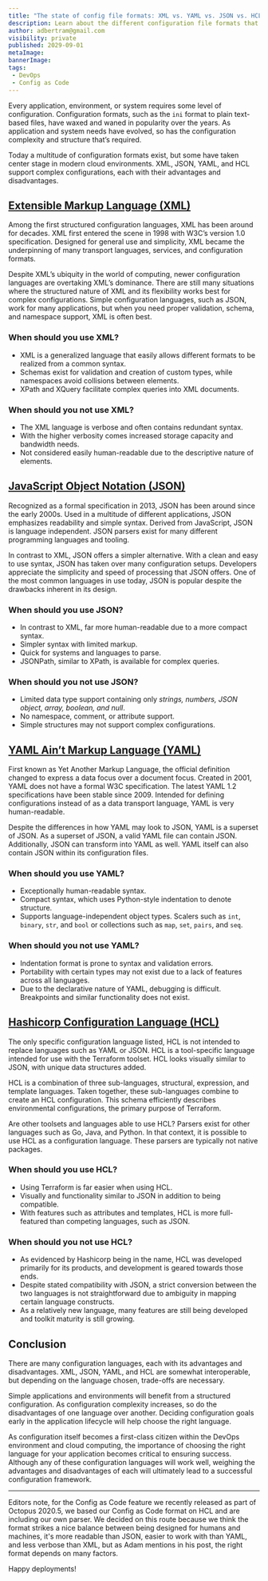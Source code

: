 ```yaml
---
title: "The state of config file formats: XML vs. YAML vs. JSON vs. HCL"
description: Learn about the different configuration file formats that are available and when your should use them.
author: adbertram@gmail.com
visibility: private
published: 2029-09-01
metaImage:
bannerImage:
tags:
 - DevOps
 - Config as Code
---
```


Every application, environment, or system requires some level of configuration. Configuration formats, such as the `ini` format to plain text-based files, have waxed and waned in popularity over the years. As application and system needs have evolved, so has the configuration complexity and structure that’s required.

Today a multitude of configuration formats exist, but some have taken center stage in modern cloud environments. XML, JSON, YAML, and HCL support complex configurations, each with their advantages and disadvantages.

## [Extensible Markup Language (XML)](https://www.w3.org/XML/)

Among the first structured configuration languages, XML has been around for decades. XML first entered the scene in 1998 with W3C’s version 1.0 specification. Designed for general use and simplicity, XML became the underpinning of many transport languages, services, and configuration formats.

Despite XML’s ubiquity in the world of computing, newer configuration languages are overtaking XML’s dominance. There are still many situations where the structured nature of XML and its flexibility works best for complex configurations. Simple configuration languages, such as JSON, work for many applications, but when you need proper validation, schema, and namespace support, XML is often best.

### When should you use XML?

- XML is a generalized language that easily allows different formats to be realized from a common syntax.
- Schemas exist for validation and creation of custom types, while namespaces avoid collisions between elements.
- XPath and XQuery facilitate complex queries into XML documents.

### When should you not use XML?

- The XML language is verbose and often contains redundant syntax.
- With the higher verbosity comes increased storage capacity and bandwidth needs.
- Not considered easily human-readable due to the descriptive nature of elements.

## [JavaScript Object Notation (JSON)](https://www.json.org/)

Recognized as a formal specification in 2013, JSON has been around since the early 2000s. Used in a multitude of different applications, JSON emphasizes readability and simple syntax. Derived from JavaScript, JSON is language independent. JSON parsers exist for many different programming languages and tooling.

In contrast to XML, JSON offers a simpler alternative. With a clean and easy to use syntax, JSON has taken over many configuration setups. Developers appreciate the simplicity and speed of processing that JSON offers. One of the most common languages in use today, JSON is popular despite the drawbacks inherent in its design.

### When should you use JSON?

- In contrast to XML, far more human-readable due to a more compact syntax.
- Simpler syntax with limited markup.
- Quick for systems and languages to parse.
- JSONPath, similar to XPath, is available for complex queries.

### When should you not use JSON?

- Limited data type support containing only *strings, numbers, JSON object, array, boolean, and null*.
- No namespace, comment, or attribute support.
- Simple structures may not support complex configurations.

## [YAML Ain’t Markup Language (YAML)](https://yaml.org/)

First known as Yet Another Markup Language, the official definition changed to express a data focus over a document focus. Created in 2001, YAML does not have a formal W3C specification. The latest YAML 1.2 specifications have been stable since 2009. Intended for defining configurations instead of as a data transport language, YAML is very human-readable.

Despite the differences in how YAML may look to JSON, YAML is a superset of JSON. As a superset of JSON, a valid YAML file can contain JSON. Additionally, JSON can transform into YAML as well. YAML itself can also contain JSON within its configuration files.

### When should you use YAML?

- Exceptionally human-readable syntax.
- Compact syntax, which uses Python-style indentation to denote structure.
- Supports language-independent object types. Scalers such as `int`, `binary`, `str`, and `bool` or collections such as `map`, `set`, `pairs`, and `seq`.

### When should you not use YAML?

- Indentation format is prone to syntax and validation errors.
- Portability with certain types may not exist due to a lack of features across all languages.
- Due to the declarative nature of YAML, debugging is difficult. Breakpoints and similar functionality does not exist.

## [Hashicorp Configuration Language (HCL)](https://github.com/hashicorp/hcl2/blob/master/hcl/hclsyntax/spec.md)

The only specific configuration language listed, HCL is not intended to replace languages such as YAML or JSON. HCL is a tool-specific language intended for use with the Terraform toolset. HCL looks visually similar to JSON, with unique data structures added.

HCL is a combination of three sub-languages, structural, expression, and template languages. Taken together, these sub-languages combine to create an HCL configuration. This schema efficiently describes environmental configurations, the primary purpose of Terraform.

Are other toolsets and languages able to use HCL? Parsers exist for other languages such as Go, Java, and Python. In that context, it is possible to use HCL as a configuration language. These parsers are typically not native packages.

### When should you use HCL?

- Using Terraform is far easier when using HCL.
- Visually and functionality similar to JSON in addition to being compatible.
- With features such as attributes and templates, HCL is more full-featured than competing languages, such as JSON.

### When should you not use HCL?

- As evidenced by Hashicorp being in the name, HCL was developed primarily for its products, and development is geared towards those ends.
- Despite stated compatibility with JSON, a strict conversion between the two languages is not straightforward due to ambiguity in mapping certain language constructs.
- As a relatively new language, many features are still being developed and toolkit maturity is still growing.

## Conclusion

There are many configuration languages, each with its advantages and disadvantages. XML, JSON, YAML, and HCL are somewhat interoperable, but depending on the language chosen, trade-offs are necessary.

Simple applications and environments will benefit from a structured configuration. As configuration complexity increases, so do the disadvantages of one language over another. Deciding configuration goals early in the application lifecycle will help choose the right language.

As configuration itself becomes a first-class citizen within the DevOps environment and cloud computing, the importance of choosing the right language for your application becomes critical to ensuring success. Although any of these configuration languages will work well, weighing the advantages and disadvantages of each will ultimately lead to a successful configuration framework.

--- 

Editors note, for the Config as Code feature we recently released as part of Octopus 2020.5, we based our Config as Code format on HCL and are including our own parser. We decided on this route because we think the format strikes a nice balance between being designed for humans and machines, it's more readable than JSON, easier to work with than YAML, and less verbose than XML, but as Adam mentions in his post, the right format depends on many factors.

Happy deployments!
